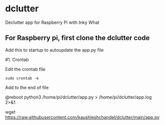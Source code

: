 # dclutter
Declutter app for Raspberry Pi with Inky What

## For Raspberry pi, first clone the dclutter code



Add this to startup to autoupdate the app.py file

#1. Crontab

Edit the crontab file

```
sudo crontab -e
```

Add to the end of file

@reboot python3 /home/pi/dclutter/app.py > /home/pi/dclutter/app.log 2>&1




wget https://raw.githubusercontent.com/kaushleshchandel/dclutter/main/app.py
